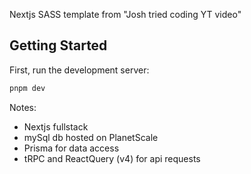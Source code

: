 Nextjs SASS template from "Josh tried coding YT video"

## Getting Started

First, run the development server:

```bash
pnpm dev
```

Notes:

* Nextjs fullstack
* mySql db hosted on PlanetScale
* Prisma for data access
* tRPC and ReactQuery (v4) for api requests
